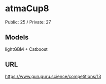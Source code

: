# atmaCup8
Public: 25 / Private: 27

## Models
lightGBM + Catboost

## URL 
https://www.guruguru.science/competitions/13


